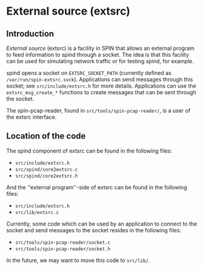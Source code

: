 # External source (extsrc)

## Introduction

*External source* (extsrc) is a facility in SPIN that allows
an external program to feed information to spind through a socket.
The idea is that this facility can be used for simulating network traffic
or for testing spind, for example.

spind opens a socket on `EXTSRC_SOCKET_PATH`
(currently defined as `/var/run/spin-extsrc.sock`).
Applications can send messages through this socket;
see `src/include/extsrc.h` for more details.
Applications can use the `extsrc_msg_create_*` functions to create messages
that can be sent through the socket.

The spin-pcap-reader,
found in `src/tools/spin-pcap-reader/`,
is a user of the extsrc interface.

## Location of the code

The spind component of extsrc can be found in the following files:

- `src/include/extsrc.h`
- `src/spind/core2extsrc.c`
- `src/spind/core2extsrc.h`

And the ''external program''-side of extsrc can be found in the following files:

- `src/include/extsrc.h`
- `src/lib/extsrc.c`

Currently, some code which can be used by an application to connect to the
socket and send messages to the socket resides in the following files:

- `src/tools/spin-pcap-reader/socket.c`
- `src/tools/spin-pcap-reader/socket.h`

In the future,
we may want to move this code to `src/lib/`.

